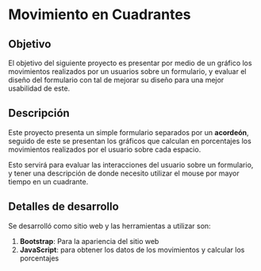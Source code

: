 # Movimiento en Cuadrantes

## Objetivo

El objetivo del siguiente proyecto es presentar por medio de un gráfico los movimientos realizados por un usuarios sobre un formulario, y evaluar el diseño del formulario con tal de mejorar su diseño para una mejor usabilidad de este.

## Descripción

Este proyecto presenta un simple formulario separados por un **acordeón**, seguido de este se presentan los gráficos que calculan en porcentajes los movimientos realizados por el usuario sobre cada espacio.

Esto servirá para evaluar las interacciones del usuario sobre un formulario, y tener una descripción de donde necesito utilizar el mouse por mayor tiempo en un cuadrante.

## Detalles de desarrollo

Se desarrolló como sitio web y las herramientas a utilizar son:

1. **Bootstrap**: Para la apariencia del sitio web
2. **JavaScript**: para obtener los datos de los movimientos y calcular los porcentajes
